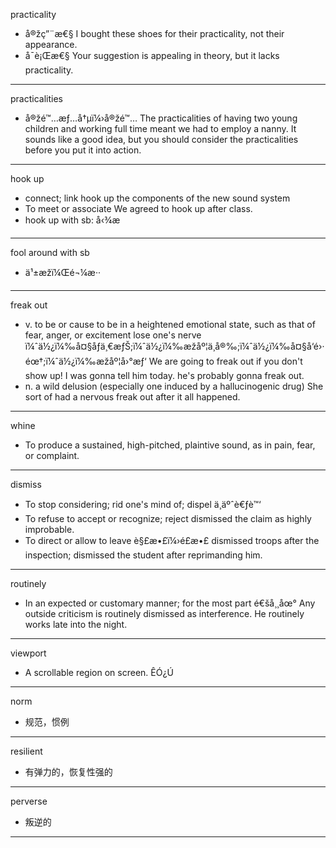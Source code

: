 practicality 
- å®žç”¨æ€§
  I bought these shoes for their practicality, not their appearance. 
- å¯è¡Œæ€§
  Your suggestion is appealing in theory, but it lacks practicality. 
---
practicalities 
- å®žé™…æƒ…å†µï¼›å®žé™…
  The practicalities of having two young children and working full time meant we had to employ a nanny.
  It sounds like a good idea, but you should consider the practicalities before you put it into action. 
---
hook up
- connect; link
hook up the components of the new sound system
- To meet or associate
We agreed to hook up after class.
- hook up with sb: å‹¾æ­
---
fool around with sb
- ä¹±æžï¼Œé¬¼æ··
---
freak out
- v. to be or cause to be in a heightened emotional state, such as that of fear, anger, or excitement
  lose one's nerve
ï¼ˆä½¿ï¼‰å¤§åƒä¸€æƒŠ;ï¼ˆä½¿ï¼‰æžåº¦ä¸å®‰;ï¼ˆä½¿ï¼‰å¤§å‘é›·éœ†;ï¼ˆä½¿ï¼‰æžåº¦å›°æƒ‘
  We are going to freak out if you don't show up! 
  I was gonna tell him today. he's probably gonna freak out. 
- n. a wild delusion (especially one induced by a hallucinogenic drug)
  She sort of had a nervous freak out after it all happened. 
---
whine
- To produce a sustained, high-pitched, plaintive sound, as in pain, fear, or complaint.
---
dismiss
- To stop considering; rid one's mind of; dispel ä¸äºˆè€ƒè™‘
- To refuse to accept or recognize; reject
  dismissed the claim as highly improbable.
- To direct or allow to leave è§£æ•£ï¼›é£æ•£
  dismissed troops after the inspection; dismissed the student after reprimanding him.
---
routinely
- In an expected or customary manner; for the most part é€šå¸¸åœ°
  Any outside criticism is routinely dismissed as interference. 
  He routinely works late into the night.
---
viewport
- A scrollable region on screen. ÊÓ¿Ú
---
norm 
- 规范，惯例
---
resilient
- 有弹力的，恢复性强的
---
perverse
- 叛逆的
---
